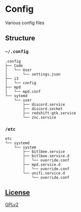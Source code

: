 # Config
Various config files

## Structure

### `~/.config`

```
.config
├── Code
│   └── User
│       └── settings.json
├── i3
│   └── config
├── mpd
│   └── mpd.conf
└── sytemd
    └── user
        ├── discord.service
        ├── discord.socket
        ├── redshift-gtk.service
        └── znc.service
```

### `/etc`

```
etc
└── systemd
    └── system
        ├── bitlbee.service
        ├── bitlbee.service.d
        │   └── override.conf
        ├── mpd.service.d
        │   └── override.conf
        └── unifi.service.d
            └── override.conf
```

## [License](LICENSE)

[GPLv2](LICENSE)
